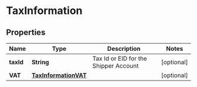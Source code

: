 

# TaxInformation


## Properties

| Name | Type | Description | Notes |
|------------ | ------------- | ------------- | -------------|
|**taxId** | **String** | Tax Id or EID for the Shipper Account |  [optional] |
|**VAT** | [**TaxInformationVAT**](TaxInformationVAT.md) |  |  [optional] |




